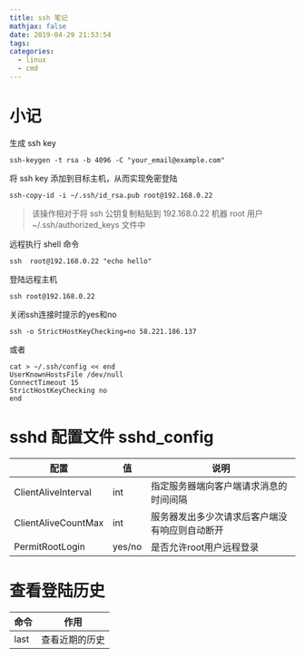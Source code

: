 ```yaml
---
title: ssh 笔记
mathjax: false
date: 2019-04-29 21:53:54
tags:
categories:
  - linux
  - cmd
---
```


# 小记
生成 ssh key

    ssh-keygen -t rsa -b 4096 -C "your_email@example.com"

将 ssh key 添加到目标主机，从而实现免密登陆

    ssh-copy-id -i ~/.ssh/id_rsa.pub root@192.168.0.22

> 该操作相对于将 ssh 公钥复制粘贴到 192.168.0.22 机器 root 用户 ~/.ssh/authorized_keys 文件中

远程执行 shell 命令

    ssh  root@192.168.0.22 "echo hello"

登陆远程主机

    ssh root@192.168.0.22

关闭ssh连接时提示的yes和no

    ssh -o StrictHostKeyChecking=no 58.221.186.137

或者

    cat > ~/.ssh/config << end
    UserKnownHostsFile /dev/null
    ConnectTimeout 15
    StrictHostKeyChecking no
    end


# sshd 配置文件 sshd_config

| 配置 | 值 | 说明 |
| --- | --- | --- |
| ClientAliveInterval | int | 指定服务器端向客户端请求消息的时间间隔 |
| ClientAliveCountMax | int | 服务器发出多少次请求后客户端没有响应则自动断开|
| PermitRootLogin | yes/no | 是否允许root用户远程登录 |

# 查看登陆历史

| 命令 | 作用 |
| --- | --- |
| last | 查看近期的历史 |
